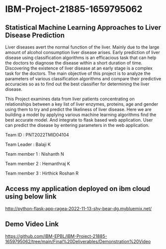 # IBM-Project-21885-1659795062
## Statistical Machine Learning Approaches to Liver Disease Prediction

Liver diseases avert the normal function of the liver. Mainly due to the large amount of alcohol consumption liver disease arises. Early prediction of liver disease using classification algorithms is an efficacious task that can help the doctors to diagnose the disease within a short duration of time. Discovering the existence of liver disease at an early stage is a complex task for the doctors. The main objective of this project is to analyze the parameters of various classification algorithms and compare their predictive accuracies so as to find out the best classifier for determining the liver disease.

This Project examines data from liver patients concentrating on relationships between a key list of liver enzymes, proteins, age and gender using them to try and predict the likeliness of liver disease. Here we are building a model by applying various machine learning algorithms find the best accurate model. And integrate to flask based web application. User can predict the disease by entering parameters in the web application.

Team ID : PNT2022TMID04104

Team Leader : Balaji K

Team member 1 : Nishanth N

Team member 2 : Hemanthraj K

Team member 3 : Hirthick Roshan R

## Access my application deployed on ibm cloud using below link
http://python-flask-app-ragea-2022-11-13-shy-bear-dg.mybluemix.net/


## Demo Video Link
https://github.com/IBM-EPBL/IBM-Project-21885-1659795062/tree/main/Final%20Deliverables/Demonstration%20Video


